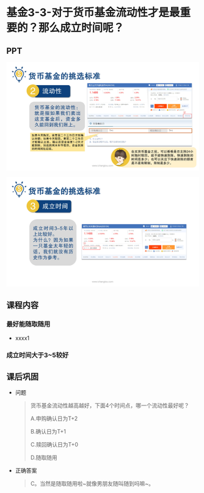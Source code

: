 # 基金3-3-对于货币基金流动性才是最重要的？那么成立时间呢？

## PPT

![课程ppt](assets/3-3-1.jpeg)

![课程ppt](assets/3-3-2.jpeg)

## 课程内容

### 最好能随取随用

- xxxx1

  > 

### 成立时间大于3~5较好

## 课后巩固

- 问题

  > 货币基金流动性越高越好，下面4个时间点，哪一个流动性最好呢？
  >
  > A.申购确认日为T+2
  >
  > B.确认日为T+1
  >
  > C.赎回确认日为T+0
  >
  > D.随取随用

- 正确答案

  > C。当然是随取随用啦~就像男朋友随叫随到吗嘛~。